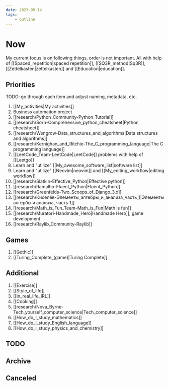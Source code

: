 ```yaml
---
date: 2023-05-14
tags:
    - outline
---
```


# Now

My current focus is on following things, order is not important. All with help
of [[Spaced_repetition|spaced repetition]], [[SQ3R_method|Sq3R]],
[[Zettelkasten|zettelkasten]] and [[Education|education]].

## Priorities

TODO: go through each item and adjust naming, metadata, etc.

1. [[My_activities|My activities]]
2. Business automation project
3. [[research/Python_Community-Python_Tutorial]]
4. [[research/Šorn-Comprehensive_python_cheatsheet|Python cheatsheet]]
5. [[research/Wengrow-Data_structures_and_algorithms|Data structures and algorithms]]
6. [[research/Kernighan_and_Ritchie-The_C_programming_language|The C programming language]]
7. [[LeetCode_Team-LeetCode|LeetCode]] problems with help of [[Leetgo]]
8. Learn and "utilize" [[My_awesome_software_list|software list]]
9. Learn and "utilize" [[Neovim|neovim]] and [[My_editing_workflow|editing workflow]]
11. [[research/Slatkin-Effective_Python|Effective python]]
12. [[research/Ramalho-Fluent_Python|Fluent_Python]]
13. [[research/Greenfelds-Two_Scoops_of_Django_3.x]]
16. [[research/Киселёв-Элементы_алгебры_и_анализа_часть_1|Элементы алгербы и анализа, часть 1]]
17. [[research/Math_is_Fun_Team-Math_is_Fun|Math is fun]]
10. [[research/Muratori-Handmade_Hero|Handmade Hero]], game development
14. [[research/Raylib_Community-Raylib]]

## Games

1. [[Gothic]]
2. [[Turing_Complete_(game)|Turing Complete]]

## Additional

1. [[Exercise]]
2. [[Style_of_life]]
3. [[In_real_life_IRL]]
4. [[Cooking]]
5. [[research/Nova_Byrne-Tech_yourself_computer_science|Tech_computer_science]]
6. [[How_do_I_study_mathematics]]
7. [[How_do_I_study_English_language]]
8. [[How_do_I_study_physics_and_chemistry]]

## TODO

## Archive

## Canceled
